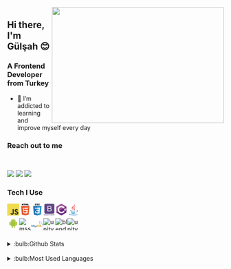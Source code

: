 <img src="https://media.giphy.com/media/kelsTiWa09FzLGvbem/giphy.gif" align="right" width="400" height="270">

## Hi there, I'm Gülşah :blush: 

### A Frontend Developer from Turkey

- 🌱  I’m addicted to learning and improve myself every day

### Reach out to me
<br/>

[<img  width="22" src="https://unpkg.com/simple-icons@v5/icons/linkedin.svg" />][linkedin]
[<img  width="22" src="https://unpkg.com/simple-icons@v5/icons/hackerrank.svg" />][hackerrank]
[<img  width="22" src="https://unpkg.com/simple-icons@v5/icons/instagram.svg" />][instagram]
<br/>

### Tech I Use

<img align="left" src="https://raw.githubusercontent.com/github/explore/80688e429a7d4ef2fca1e82350fe8e3517d3494d/topics/javascript/javascript.png" width="28" height="28">
<img align="left" src="https://raw.githubusercontent.com/devicons/devicon/master/icons/html5/html5-original-wordmark.svg" alt="html5" width="28" height="28">
<img align="left" src="https://raw.githubusercontent.com/devicons/devicon/master/icons/css3/css3-original-wordmark.svg" alt="css3" width="28" height="28">
<img align="left" src="https://raw.githubusercontent.com/devicons/devicon/master/icons/bootstrap/bootstrap-plain-wordmark.svg" alt="bootstrap" width="28" height="28">
<img align="left" src="https://raw.githubusercontent.com/devicons/devicon/master/icons/csharp/csharp-original.svg" alt="csharp" width="28" height="28">
<img align="left" src="https://raw.githubusercontent.com/devicons/devicon/master/icons/java/java-original.svg" alt="java" width="28" height="28">
<br/>
<br/>
<img align="left" src="https://raw.githubusercontent.com/devicons/devicon/master/icons/android/android-original-wordmark.svg" alt="android" width="28" height="28">
<img align="left" src="https://www.svgrepo.com/show/303229/microsoft-sql-server-logo.svg" alt="mssql" width="28" height="28"/>
<img align="left" src="https://raw.githubusercontent.com/devicons/devicon/master/icons/mysql/mysql-original-wordmark.svg" alt="mysql" width="28" height="28">
<img align="left" src="https://www.vectorlogo.zone/logos/unity3d/unity3d-icon.svg" alt="unity" width="28" height="28">
<img align="left" src="https://download.blender.org/branding/community/blender_community_badge_white.svg" alt="blender" width="28" height="28">
<img align="left" src="https://www.vectorlogo.zone/logos/git-scm/git-scm-icon.svg" alt="unity" width="28" height="28">

<br/>
<br/>
<br/>

<details>
 <summary>:bulb:Github Stats</summary>
 <img src="https://github-readme-stats.vercel.app/api?username=gulsahh1&&theme=radical">
</details>

<br/>

<details>
 <summary>:bulb:Most Used Languages</summary>
 <img src="https://github-readme-stats.vercel.app/api/top-langs/?username=gulsahh1&layout=compact">
</details>

[linkedin]:linkedin.com/in/gulsahsahinn1
[hackerrank]:https://www.hackerrank.com/sahingulsah541
[instagram]:https://www.instagram.com/sahiingulsah/
